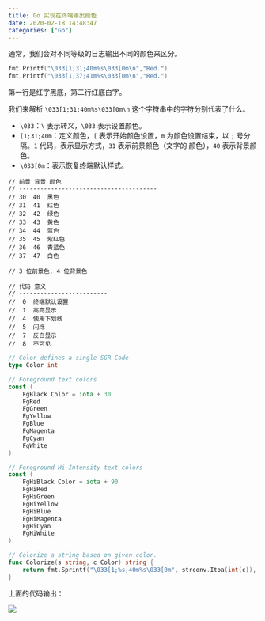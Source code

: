 ```yaml
---
title: Go 实现在终端输出颜色
date: 2020-02-18 14:48:47
categories: ["Go"]
---
```


通常，我们会对不同等级的日志输出不同的颜色来区分。

```go
fmt.Printf("\033[1;31;40m%s\033[0m\n","Red.")
fmt.Printf("\033[1;37;41m%s\033[0m\n","Red.")
```

第一行是红字黑底，第二行红底白字。

我们来解析 `\033[1;31;40m%s\033[0m\n` 这个字符串中的字符分别代表了什么。

- `\033`：`\` 表示转义，`\033` 表示设置颜色。
- `[1;31;40m`：定义颜色，`[` 表示开始颜色设置，`m` 为颜色设置结束，以 `;` 号分隔。`1` 代码，表示显示方式，`31` 表示前景颜色（文字的
颜色），`40` 表示背景颜色。
- `\033[0m`：表示恢复终端默认样式。


```
// 前景 背景 颜色
// ---------------------------------------
// 30  40  黑色
// 31  41  红色
// 32  42  绿色
// 33  43  黄色
// 34  44  蓝色
// 35  45  紫红色
// 36  46  青蓝色
// 37  47  白色

// 3 位前景色, 4 位背景色

// 代码 意义
// -------------------------
//  0  终端默认设置
//  1  高亮显示
//  4  使用下划线
//  5  闪烁
//  7  反白显示
//  8  不可见
```

```go
// Color defines a single SGR Code
type Color int

// Foreground text colors
const (
    FgBlack Color = iota + 30
    FgRed
    FgGreen
    FgYellow
    FgBlue
    FgMagenta
    FgCyan
    FgWhite
)

// Foreground Hi-Intensity text colors
const (
    FgHiBlack Color = iota + 90
    FgHiRed
    FgHiGreen
    FgHiYellow
    FgHiBlue
    FgHiMagenta
    FgHiCyan
    FgHiWhite
)

// Colorize a string based on given color.
func Colorize(s string, c Color) string {
    return fmt.Sprintf("\033[1;%s;40m%s\033[0m", strconv.Itoa(int(c)), s)
}
```

上面的代码输出：

<img src="/images/go-colorize/colorize.jpg">